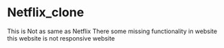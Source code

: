 # Netflix_clone
This is Not as same as Netflix There some missing functionality in website this website is not responsive website  
